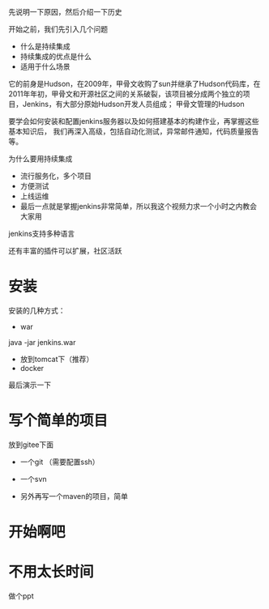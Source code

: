 先说明一下原因，然后介绍一下历史

开始之前，我们先引入几个问题
- 什么是持续集成
- 持续集成的优点是什么
- 适用于什么场景

它的前身是Hudson，在2009年，甲骨文收购了sun并继承了Hudson代码库，在2011年年初，甲骨文和开源社区之间的关系破裂，该项目被分成两个独立的项目，Jenkins，有大部分原始Hudson开发人员组成；
甲骨文管理的Hudson


要学会如何安装和配置jenkins服务器以及如何搭建基本的构建作业，再掌握这些基本知识后，
我们再深入高级，包括自动化测试，异常邮件通知，代码质量报告等。





为什么要用持续集成
- 流行服务化，多个项目
- 方便测试
- 上线运维
- 最后一点就是掌握jenkins非常简单，所以我这个视频力求一个小时之内教会大家用

jenkins支持多种语言

还有丰富的插件可以扩展，社区活跃

# 安装

安装的几种方式：
- war

java -jar jenkins.war

- 放到tomcat下（推荐）
- docker

最后演示一下

# 写个简单的项目

放到gitee下面

- 一个git （需要配置ssh）

- 一个svn

- 另外再写一个maven的项目，简单

# 开始啊吧

# 不用太长时间

做个ppt
